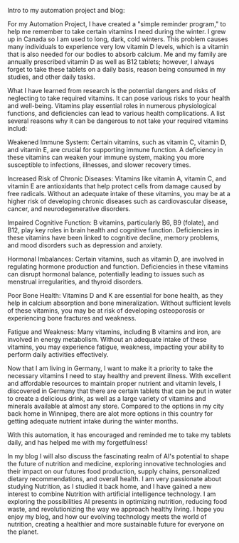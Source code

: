    Intro to my automation project and blog:
   
   
   For my Automation Project, I have created a "simple reminder program," to help me remember to take certain vitamins I need during the winter.
I grew up in Canada so I am used to long, dark, cold winters.
This problem causes many individuals to experience very low vitamin D levels, which is a vitamin that is also needed for our bodies to absorb calcium.
Me and my family are annually prescribed vitamin D as well as B12 tablets; however, I always forget to take these tablets on a daily basis, reason being consumed in my studies, and other daily tasks.

What I have learned from research is the potential dangers and risks of neglecting to take required vitamins.
It can pose various risks to your health and well-being. 
Vitamins play essential roles in numerous physiological functions, and deficiencies can lead to various health complications.
A list several reasons why it can be dangerous to not take your required vitamins includ:

Weakened Immune System: 
Certain vitamins, such as vitamin C, vitamin D, and vitamin E, are crucial for supporting immune function.
A deficiency in these vitamins can weaken your immune system, making you more susceptible to infections, illnesses, and slower recovery times.

Increased Risk of Chronic Diseases: 
Vitamins like vitamin A, vitamin C, and vitamin E are antioxidants that help protect cells from damage caused by free radicals.
Without an adequate intake of these vitamins, you may be at a higher risk of developing chronic diseases such as cardiovascular disease, cancer, and neurodegenerative disorders.

Impaired Cognitive Function: B vitamins, particularly B6, B9 (folate), and B12, play key roles in brain health and cognitive function. 
Deficiencies in these vitamins have been linked to cognitive decline, memory problems, and mood disorders such as depression and anxiety.

Hormonal Imbalances: Certain vitamins, such as vitamin D, are involved in regulating hormone production and function.
Deficiencies in these vitamins can disrupt hormonal balance, potentially leading to issues such as menstrual irregularities, and thyroid disorders.

Poor Bone Health: Vitamins D and K are essential for bone health, as they help in calcium absorption and bone mineralization. 
Without sufficient levels of these vitamins, you may be at risk of developing osteoporosis or experiencing bone fractures and weakness.

Fatigue and Weakness: Many vitamins, including B vitamins and iron, are involved in energy metabolism. 
Without an adequate intake of these vitamins, you may experience fatigue, weakness, impacting your ability to perform daily activities effectively.


Now that I am living in Germany, I want to make it a priority to take the necessary vitamins I need to stay healthy and prevent illness.
With excellent and affordable resources to maintain proper nutrient and vitamin levels, I discovered in Germany that there are certain tablets that
can be put in water to create a delicious drink, as well as a large variety of vitamins and minerals available at almost any store.
Compared to the options in my city back home in Winnipeg, there are alot more options in this country for getting adequate nutrient intake during the winter months.

With this automation, it has encouraged and reminded me to take my tablets daily, and has helped me with my forgetfulness!


In my blog I will also discuss the fascinating realm of AI's potential to shape the future of nutrition and medicine, exploring innovative technologies and their impact on our futures food production, supply chains, personalized dietary recommendations, and overall health.
I am very passionate about studying Nutrition, as I studied it back home, and I have gained a new interest to combine Nutrition with artificial intelligence technology. 
I am exploring the possibilities AI presents in optimizing nutrition, reducing food waste, and revolutionizing the way we approach healthy living. 
I hope you enjoy my blog, and how our evolving technology meets the world of nutrition, creating a healthier and more sustainable future for everyone on the planet.
